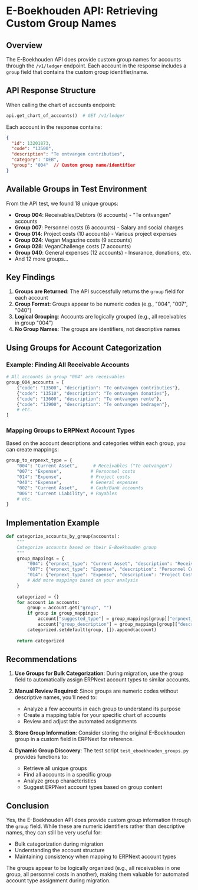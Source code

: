 # E-Boekhouden API: Retrieving Custom Group Names

## Overview

The E-Boekhouden API does provide custom group names for accounts through the `/v1/ledger` endpoint. Each account in the response includes a `group` field that contains the custom group identifier/name.

## API Response Structure

When calling the chart of accounts endpoint:
```python
api.get_chart_of_accounts()  # GET /v1/ledger
```

Each account in the response contains:
```json
{
  "id": 13201873,
  "code": "13500",
  "description": "Te ontvangen contributies",
  "category": "DEB",
  "group": "004"  // Custom group name/identifier
}
```

## Available Groups in Test Environment

From the API test, we found 18 unique groups:
- **Group 004**: Receivables/Debtors (6 accounts) - "Te ontvangen" accounts
- **Group 007**: Personnel costs (6 accounts) - Salary and social charges
- **Group 014**: Project costs (10 accounts) - Various project expenses
- **Group 024**: Vegan Magazine costs (9 accounts)
- **Group 028**: VeganChallenge costs (7 accounts)
- **Group 040**: General expenses (12 accounts) - Insurance, donations, etc.
- And 12 more groups...

## Key Findings

1. **Groups are Returned**: The API successfully returns the `group` field for each account
2. **Group Format**: Groups appear to be numeric codes (e.g., "004", "007", "040")
3. **Logical Grouping**: Accounts are logically grouped (e.g., all receivables in group "004")
4. **No Group Names**: The groups are identifiers, not descriptive names

## Using Groups for Account Categorization

### Example: Finding All Receivable Accounts
```python
# All accounts in group "004" are receivables
group_004_accounts = [
    {"code": "13500", "description": "Te ontvangen contributies"},
    {"code": "13510", "description": "Te ontvangen donaties"},
    {"code": "13600", "description": "Te ontvangen rente"},
    {"code": "13900", "description": "Te ontvangen bedragen"},
    # etc.
]
```

### Mapping Groups to ERPNext Account Types
Based on the account descriptions and categories within each group, you can create mappings:

```python
group_to_erpnext_type = {
    "004": "Current Asset",      # Receivables ("Te ontvangen")
    "007": "Expense",           # Personnel costs
    "014": "Expense",           # Project costs
    "040": "Expense",           # General expenses
    "002": "Current Asset",     # Cash/Bank accounts
    "006": "Current Liability", # Payables
    # etc.
}
```

## Implementation Example

```python
def categorize_accounts_by_group(accounts):
    """
    Categorize accounts based on their E-Boekhouden group
    """
    group_mappings = {
        "004": {"erpnext_type": "Current Asset", "description": "Receivables"},
        "007": {"erpnext_type": "Expense", "description": "Personnel Costs"},
        "014": {"erpnext_type": "Expense", "description": "Project Costs"},
        # Add more mappings based on your analysis
    }
    
    categorized = {}
    for account in accounts:
        group = account.get("group", "")
        if group in group_mappings:
            account["suggested_type"] = group_mappings[group]["erpnext_type"]
            account["group_description"] = group_mappings[group]["description"]
        categorized.setdefault(group, []).append(account)
    
    return categorized
```

## Recommendations

1. **Use Groups for Bulk Categorization**: During migration, use the group field to automatically assign ERPNext account types to similar accounts.

2. **Manual Review Required**: Since groups are numeric codes without descriptive names, you'll need to:
   - Analyze a few accounts in each group to understand its purpose
   - Create a mapping table for your specific chart of accounts
   - Review and adjust the automated assignments

3. **Store Group Information**: Consider storing the original E-Boekhouden group in a custom field in ERPNext for reference.

4. **Dynamic Group Discovery**: The test script `test_eboekhouden_groups.py` provides functions to:
   - Retrieve all unique groups
   - Find all accounts in a specific group
   - Analyze group characteristics
   - Suggest ERPNext account types based on group content

## Conclusion

Yes, the E-Boekhouden API does provide custom group information through the `group` field. While these are numeric identifiers rather than descriptive names, they can still be very useful for:
- Bulk categorization during migration
- Understanding the account structure
- Maintaining consistency when mapping to ERPNext account types

The groups appear to be logically organized (e.g., all receivables in one group, all personnel costs in another), making them valuable for automated account type assignment during migration.